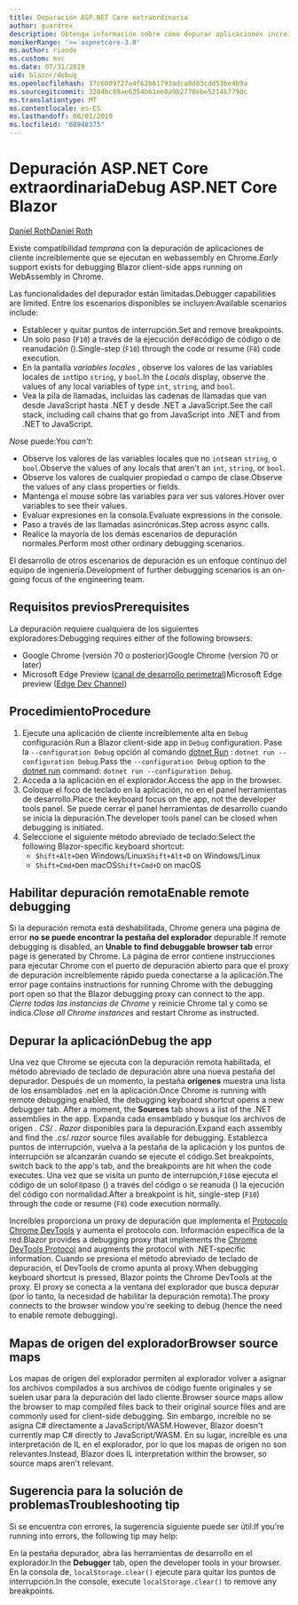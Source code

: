 ```yaml
---
title: Depuración ASP.NET Core extraordinaria
author: guardrex
description: Obtenga información sobre cómo depurar aplicaciones increíbles.
monikerRange: '>= aspnetcore-3.0'
ms.author: riande
ms.custom: mvc
ms.date: 07/31/2019
uid: blazor/debug
ms.openlocfilehash: 37c6009727a4f62b61793adca0d83cdd53be4b9a
ms.sourcegitcommit: 3204bc89ae6354b61ee0a9b2770ebe5214b7790c
ms.translationtype: MT
ms.contentlocale: es-ES
ms.lasthandoff: 08/01/2019
ms.locfileid: "68948375"
---
```

# <a name="debug-aspnet-core-blazor"></a><span data-ttu-id="af642-103">Depuración ASP.NET Core extraordinaria</span><span class="sxs-lookup"><span data-stu-id="af642-103">Debug ASP.NET Core Blazor</span></span>

[<span data-ttu-id="af642-104">Daniel Roth</span><span class="sxs-lookup"><span data-stu-id="af642-104">Daniel Roth</span></span>](https://github.com/danroth27)

<span data-ttu-id="af642-105">Existe compatibilidad *temprana* con la depuración de aplicaciones de cliente increíblemente que se ejecutan en webassembly en Chrome.</span><span class="sxs-lookup"><span data-stu-id="af642-105">*Early* support exists for debugging Blazor client-side apps running on WebAssembly in Chrome.</span></span>

<span data-ttu-id="af642-106">Las funcionalidades del depurador están limitadas.</span><span class="sxs-lookup"><span data-stu-id="af642-106">Debugger capabilities are limited.</span></span> <span data-ttu-id="af642-107">Entre los escenarios disponibles se incluyen:</span><span class="sxs-lookup"><span data-stu-id="af642-107">Available scenarios include:</span></span>

* <span data-ttu-id="af642-108">Establecer y quitar puntos de interrupción.</span><span class="sxs-lookup"><span data-stu-id="af642-108">Set and remove breakpoints.</span></span>
* <span data-ttu-id="af642-109">Un solo paso (`F10`) a través de la ejecución de`F8`código de código o de reanudación ().</span><span class="sxs-lookup"><span data-stu-id="af642-109">Single-step (`F10`) through the code or resume (`F8`) code execution.</span></span>
* <span data-ttu-id="af642-110">En la pantalla *variables locales* , observe los valores de las variables locales de `int`tipo `string`, y `bool`.</span><span class="sxs-lookup"><span data-stu-id="af642-110">In the *Locals* display, observe the values of any local variables of type `int`, `string`, and `bool`.</span></span>
* <span data-ttu-id="af642-111">Vea la pila de llamadas, incluidas las cadenas de llamadas que van desde JavaScript hasta .NET y desde .NET a JavaScript.</span><span class="sxs-lookup"><span data-stu-id="af642-111">See the call stack, including call chains that go from JavaScript into .NET and from .NET to JavaScript.</span></span>

<span data-ttu-id="af642-112">*No*se puede:</span><span class="sxs-lookup"><span data-stu-id="af642-112">You *can't*:</span></span>

* <span data-ttu-id="af642-113">Observe los valores de las variables locales que no `int`sean `string`, o `bool`.</span><span class="sxs-lookup"><span data-stu-id="af642-113">Observe the values of any locals that aren't an `int`, `string`, or `bool`.</span></span>
* <span data-ttu-id="af642-114">Observe los valores de cualquier propiedad o campo de clase.</span><span class="sxs-lookup"><span data-stu-id="af642-114">Observe the values of any class properties or fields.</span></span>
* <span data-ttu-id="af642-115">Mantenga el mouse sobre las variables para ver sus valores.</span><span class="sxs-lookup"><span data-stu-id="af642-115">Hover over variables to see their values.</span></span>
* <span data-ttu-id="af642-116">Evaluar expresiones en la consola.</span><span class="sxs-lookup"><span data-stu-id="af642-116">Evaluate expressions in the console.</span></span>
* <span data-ttu-id="af642-117">Paso a través de las llamadas asincrónicas.</span><span class="sxs-lookup"><span data-stu-id="af642-117">Step across async calls.</span></span>
* <span data-ttu-id="af642-118">Realice la mayoría de los demás escenarios de depuración normales.</span><span class="sxs-lookup"><span data-stu-id="af642-118">Perform most other ordinary debugging scenarios.</span></span>

<span data-ttu-id="af642-119">El desarrollo de otros escenarios de depuración es un enfoque continuo del equipo de ingeniería.</span><span class="sxs-lookup"><span data-stu-id="af642-119">Development of further debugging scenarios is an on-going focus of the engineering team.</span></span>

## <a name="prerequisites"></a><span data-ttu-id="af642-120">Requisitos previos</span><span class="sxs-lookup"><span data-stu-id="af642-120">Prerequisites</span></span>

<span data-ttu-id="af642-121">La depuración requiere cualquiera de los siguientes exploradores:</span><span class="sxs-lookup"><span data-stu-id="af642-121">Debugging requires either of the following browsers:</span></span>

* <span data-ttu-id="af642-122">Google Chrome (versión 70 o posterior)</span><span class="sxs-lookup"><span data-stu-id="af642-122">Google Chrome (version 70 or later)</span></span>
* <span data-ttu-id="af642-123">Microsoft Edge Preview ([canal de desarrollo perimetral](https://www.microsoftedgeinsider.com))</span><span class="sxs-lookup"><span data-stu-id="af642-123">Microsoft Edge preview ([Edge Dev Channel](https://www.microsoftedgeinsider.com))</span></span>

## <a name="procedure"></a><span data-ttu-id="af642-124">Procedimiento</span><span class="sxs-lookup"><span data-stu-id="af642-124">Procedure</span></span>

1. <span data-ttu-id="af642-125">Ejecute una aplicación de cliente increíblemente alta en `Debug` configuración.</span><span class="sxs-lookup"><span data-stu-id="af642-125">Run a Blazor client-side app in `Debug` configuration.</span></span> <span data-ttu-id="af642-126">Pase la `--configuration Debug` opción al comando [dotnet Run](/dotnet/core/tools/dotnet-run) : `dotnet run --configuration Debug`.</span><span class="sxs-lookup"><span data-stu-id="af642-126">Pass the `--configuration Debug` option to the [dotnet run](/dotnet/core/tools/dotnet-run) command: `dotnet run --configuration Debug`.</span></span>
1. <span data-ttu-id="af642-127">Acceda a la aplicación en el explorador.</span><span class="sxs-lookup"><span data-stu-id="af642-127">Access the app in the browser.</span></span>
1. <span data-ttu-id="af642-128">Coloque el foco de teclado en la aplicación, no en el panel herramientas de desarrollo.</span><span class="sxs-lookup"><span data-stu-id="af642-128">Place the keyboard focus on the app, not the developer tools panel.</span></span> <span data-ttu-id="af642-129">Se puede cerrar el panel herramientas de desarrollo cuando se inicia la depuración.</span><span class="sxs-lookup"><span data-stu-id="af642-129">The developer tools panel can be closed when debugging is initiated.</span></span>
1. <span data-ttu-id="af642-130">Seleccione el siguiente método abreviado de teclado:</span><span class="sxs-lookup"><span data-stu-id="af642-130">Select the following Blazor-specific keyboard shortcut:</span></span>
   * <span data-ttu-id="af642-131">`Shift+Alt+D`en Windows/Linux</span><span class="sxs-lookup"><span data-stu-id="af642-131">`Shift+Alt+D` on Windows/Linux</span></span>
   * <span data-ttu-id="af642-132">`Shift+Cmd+D`en macOS</span><span class="sxs-lookup"><span data-stu-id="af642-132">`Shift+Cmd+D` on macOS</span></span>

## <a name="enable-remote-debugging"></a><span data-ttu-id="af642-133">Habilitar depuración remota</span><span class="sxs-lookup"><span data-stu-id="af642-133">Enable remote debugging</span></span>

<span data-ttu-id="af642-134">Si la depuración remota está deshabilitada, Chrome genera una página de error **no se puede encontrar la pestaña del explorador** depurable.</span><span class="sxs-lookup"><span data-stu-id="af642-134">If remote debugging is disabled, an **Unable to find debuggable browser tab** error page is generated by Chrome.</span></span> <span data-ttu-id="af642-135">La página de error contiene instrucciones para ejecutar Chrome con el puerto de depuración abierto para que el proxy de depuración increíblemente rápido pueda conectarse a la aplicación.</span><span class="sxs-lookup"><span data-stu-id="af642-135">The error page contains instructions for running Chrome with the debugging port open so that the Blazor debugging proxy can connect to the app.</span></span> <span data-ttu-id="af642-136">*Cierre todas las instancias de Chrome* y reinicie Chrome tal y como se indica.</span><span class="sxs-lookup"><span data-stu-id="af642-136">*Close all Chrome instances* and restart Chrome as instructed.</span></span>

## <a name="debug-the-app"></a><span data-ttu-id="af642-137">Depurar la aplicación</span><span class="sxs-lookup"><span data-stu-id="af642-137">Debug the app</span></span>

<span data-ttu-id="af642-138">Una vez que Chrome se ejecuta con la depuración remota habilitada, el método abreviado de teclado de depuración abre una nueva pestaña del depurador. Después de un momento, la pestaña **orígenes** muestra una lista de los ensamblados .net en la aplicación.</span><span class="sxs-lookup"><span data-stu-id="af642-138">Once Chrome is running with remote debugging enabled, the debugging keyboard shortcut opens a new debugger tab. After a moment, the **Sources** tab shows a list of the .NET assemblies in the app.</span></span> <span data-ttu-id="af642-139">Expanda cada ensamblado y busque los archivos de origen *. CS*/ *. Razor* disponibles para la depuración.</span><span class="sxs-lookup"><span data-stu-id="af642-139">Expand each assembly and find the *.cs*/*.razor* source files available for debugging.</span></span> <span data-ttu-id="af642-140">Establezca puntos de interrupción, vuelva a la pestaña de la aplicación y los puntos de interrupción se alcanzarán cuando se ejecute el código.</span><span class="sxs-lookup"><span data-stu-id="af642-140">Set breakpoints, switch back to the app's tab, and the breakpoints are hit when the code executes.</span></span> <span data-ttu-id="af642-141">Una vez que se visita un punto de interrupción,`F10`se ejecuta el código de un solo`F8`paso () a través del código o se reanuda () la ejecución del código con normalidad.</span><span class="sxs-lookup"><span data-stu-id="af642-141">After a breakpoint is hit, single-step (`F10`) through the code or resume (`F8`) code execution normally.</span></span>

<span data-ttu-id="af642-142">Increíbles proporciona un proxy de depuración que implementa el [Protocolo Chrome DevTools](https://chromedevtools.github.io/devtools-protocol/) y aumenta el protocolo con. Información específica de la red.</span><span class="sxs-lookup"><span data-stu-id="af642-142">Blazor provides a debugging proxy that implements the [Chrome DevTools Protocol](https://chromedevtools.github.io/devtools-protocol/) and augments the protocol with .NET-specific information.</span></span> <span data-ttu-id="af642-143">Cuando se presiona el método abreviado de teclado de depuración, el DevTools de cromo apunta al proxy.</span><span class="sxs-lookup"><span data-stu-id="af642-143">When debugging keyboard shortcut is pressed, Blazor points the Chrome DevTools at the proxy.</span></span> <span data-ttu-id="af642-144">El proxy se conecta a la ventana del explorador que busca depurar (por lo tanto, la necesidad de habilitar la depuración remota).</span><span class="sxs-lookup"><span data-stu-id="af642-144">The proxy connects to the browser window you're seeking to debug (hence the need to enable remote debugging).</span></span>

## <a name="browser-source-maps"></a><span data-ttu-id="af642-145">Mapas de origen del explorador</span><span class="sxs-lookup"><span data-stu-id="af642-145">Browser source maps</span></span>

<span data-ttu-id="af642-146">Los mapas de origen del explorador permiten al explorador volver a asignar los archivos compilados a sus archivos de código fuente originales y se suelen usar para la depuración del lado cliente.</span><span class="sxs-lookup"><span data-stu-id="af642-146">Browser source maps allow the browser to map compiled files back to their original source files and are commonly used for client-side debugging.</span></span> <span data-ttu-id="af642-147">Sin embargo, increíble no se asigna C# directamente a JavaScript/WASM.</span><span class="sxs-lookup"><span data-stu-id="af642-147">However, Blazor doesn't currently map C# directly to JavaScript/WASM.</span></span> <span data-ttu-id="af642-148">En su lugar, increíble es una interpretación de IL en el explorador, por lo que los mapas de origen no son relevantes.</span><span class="sxs-lookup"><span data-stu-id="af642-148">Instead, Blazor does IL interpretation within the browser, so source maps aren't relevant.</span></span>

## <a name="troubleshooting-tip"></a><span data-ttu-id="af642-149">Sugerencia para la solución de problemas</span><span class="sxs-lookup"><span data-stu-id="af642-149">Troubleshooting tip</span></span>

<span data-ttu-id="af642-150">Si se encuentra con errores, la sugerencia siguiente puede ser útil:</span><span class="sxs-lookup"><span data-stu-id="af642-150">If you're running into errors, the following tip may help:</span></span>

<span data-ttu-id="af642-151">En la pestaña depurador, abra las herramientas de desarrollo en el explorador.</span><span class="sxs-lookup"><span data-stu-id="af642-151">In the **Debugger** tab, open the developer tools in your browser.</span></span> <span data-ttu-id="af642-152">En la consola de, `localStorage.clear()` ejecute para quitar los puntos de interrupción.</span><span class="sxs-lookup"><span data-stu-id="af642-152">In the console, execute `localStorage.clear()` to remove any breakpoints.</span></span>
